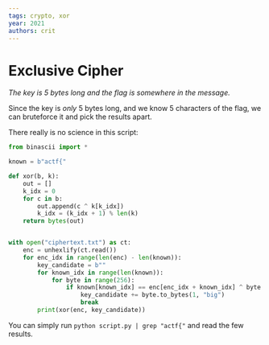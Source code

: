 ```yaml
---
tags: crypto, xor
year: 2021
authors: crit
---
```

# Exclusive Cipher

*The key is 5 bytes long and the flag is somewhere in the message.*

Since the key is *only* 5 bytes long, and we know 5 characters of the flag, we can bruteforce it and pick the results apart.

There really is no science in this script:
```py
from binascii import *

known = b"actf{"

def xor(b, k):
    out = []
    k_idx = 0
    for c in b:
        out.append(c ^ k[k_idx])
        k_idx = (k_idx + 1) % len(k)
    return bytes(out)


with open("ciphertext.txt") as ct:
    enc = unhexlify(ct.read())
    for enc_idx in range(len(enc) - len(known)):
        key_candidate = b""
        for known_idx in range(len(known)):
            for byte in range(256):
                if known[known_idx] == enc[enc_idx + known_idx] ^ byte:
                    key_candidate += byte.to_bytes(1, "big")
                    break
        print(xor(enc, key_candidate))
```

You can simply run `python script.py | grep "actf{"` and read the few results.